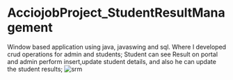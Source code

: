 # AcciojobProject_StudentResultManagement
Window based application using java, javaswing and sql. Where I developed crud operations for admin and students;
Student can see Result on portal and admin perform insert,update student details, and also he can update the student results;
![srm](https://user-images.githubusercontent.com/59191154/228582511-536730cc-f778-4b68-bae4-3ac2a379443b.jpg)
